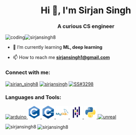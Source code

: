<h1 align="center">Hi 👋, I'm Sirjan Singh</h1>
<h3 align="center">A curious CS engineer</h3>
<img align="left" alt="coding" src="https://github.com/SirjanSingh8/SirjanSingh8/assets/100493909/92ce197c-a754-4322-8a15-a97951f43296
">
<p align="left"> <img src="https://komarev.com/ghpvc/?username=sirjansingh8&label=Profile%20views&color=0e75b6&style=flat" alt="sirjansingh8" /> </p>

- 🌱 I’m currently learning **ML, deep learning**

- 📫 How to reach me **sirjansingh1@gmail.com**

<h3 align="left">Connect with me:</h3>
<p align="left">
<a href="https://instagram.com/sirjan_singh8" target="blank"><img align="center" src="https://raw.githubusercontent.com/rahuldkjain/github-profile-readme-generator/master/src/images/icons/Social/instagram.svg" alt="sirjan_singh8" height="30" width="40" /></a>
<a href="https://www.leetcode.com/sirjansingh" target="blank"><img align="center" src="https://raw.githubusercontent.com/rahuldkjain/github-profile-readme-generator/master/src/images/icons/Social/leet-code.svg" alt="sirjansingh" height="30" width="40" /></a>
<a href="https://discord.gg/SS#3298" target="blank"><img align="center" src="https://raw.githubusercontent.com/rahuldkjain/github-profile-readme-generator/master/src/images/icons/Social/discord.svg" alt="SS#3298" height="30" width="40" /></a>
</p>

<h3 align="left">Languages and Tools:</h3>
<p align="left"> <a href="https://www.arduino.cc/" target="_blank" rel="noreferrer"> <img src="https://cdn.worldvectorlogo.com/logos/arduino-1.svg" alt="arduino" width="40" height="40"/> </a> <a href="https://www.cprogramming.com/" target="_blank" rel="noreferrer"> <img src="https://raw.githubusercontent.com/devicons/devicon/master/icons/c/c-original.svg" alt="c" width="40" height="40"/> </a> <a href="https://www.w3schools.com/cpp/" target="_blank" rel="noreferrer"> <img src="https://raw.githubusercontent.com/devicons/devicon/master/icons/cplusplus/cplusplus-original.svg" alt="cplusplus" width="40" height="40"/> </a> <a href="https://www.mysql.com/" target="_blank" rel="noreferrer"> <img src="https://raw.githubusercontent.com/devicons/devicon/master/icons/mysql/mysql-original-wordmark.svg" alt="mysql" width="40" height="40"/> </a> <a href="https://pandas.pydata.org/" target="_blank" rel="noreferrer"> <img src="https://raw.githubusercontent.com/devicons/devicon/2ae2a900d2f041da66e950e4d48052658d850630/icons/pandas/pandas-original.svg" alt="pandas" width="40" height="40"/> </a> <a href="https://www.python.org" target="_blank" rel="noreferrer"> <img src="https://raw.githubusercontent.com/devicons/devicon/master/icons/python/python-original.svg" alt="python" width="40" height="40"/> </a> <a href="https://unrealengine.com/" target="_blank" rel="noreferrer"> <img src="https://raw.githubusercontent.com/kenangundogan/fontisto/036b7eca71aab1bef8e6a0518f7329f13ed62f6b/icons/svg/brand/unreal-engine.svg" alt="unreal" width="40" height="40"/> </a> </p>

<p><img align="left" src="https://github-readme-stats.vercel.app/api/top-langs?username=sirjansingh8&show_icons=true&locale=en&layout=compact" alt="sirjansingh8" /></p>

<p>&nbsp;<img align="center" src="https://github-readme-stats.vercel.app/api?username=sirjansingh8&show_icons=true&locale=en" alt="sirjansingh8" /></p>
